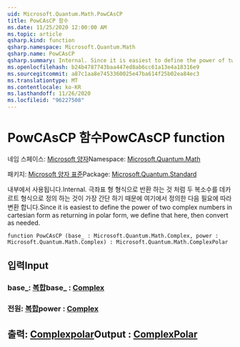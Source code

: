 ```yaml
---
uid: Microsoft.Quantum.Math.PowCAsCP
title: PowCAsCP 함수
ms.date: 11/25/2020 12:00:00 AM
ms.topic: article
qsharp.kind: function
qsharp.namespace: Microsoft.Quantum.Math
qsharp.name: PowCAsCP
qsharp.summary: Internal. Since it is easiest to define the power of two complex numbers in cartesian form as returning in polar form, we define that here, then convert as needed.
ms.openlocfilehash: b24b4787743baa447ed8ab6cc61a13e4a18316e9
ms.sourcegitcommit: a87c1aa8e7453360025e47ba614f25b02ea84ec3
ms.translationtype: MT
ms.contentlocale: ko-KR
ms.lasthandoff: 11/26/2020
ms.locfileid: "96227508"
---
```

# <a name="powcascp-function"></a><span data-ttu-id="0dfd1-102">PowCAsCP 함수</span><span class="sxs-lookup"><span data-stu-id="0dfd1-102">PowCAsCP function</span></span>

<span data-ttu-id="0dfd1-103">네임 스페이스: [Microsoft 양자](xref:Microsoft.Quantum.Math)</span><span class="sxs-lookup"><span data-stu-id="0dfd1-103">Namespace: [Microsoft.Quantum.Math](xref:Microsoft.Quantum.Math)</span></span>

<span data-ttu-id="0dfd1-104">패키지: [Microsoft 양자 표준](https://nuget.org/packages/Microsoft.Quantum.Standard)</span><span class="sxs-lookup"><span data-stu-id="0dfd1-104">Package: [Microsoft.Quantum.Standard](https://nuget.org/packages/Microsoft.Quantum.Standard)</span></span>


<span data-ttu-id="0dfd1-105">내부에서 사용됩니다.</span><span class="sxs-lookup"><span data-stu-id="0dfd1-105">Internal.</span></span> <span data-ttu-id="0dfd1-106">극좌표 형 형식으로 반환 하는 것 처럼 두 복소수를 데카르트 형식으로 정의 하는 것이 가장 간단 하기 때문에 여기에서 정의한 다음 필요에 따라 변환 합니다.</span><span class="sxs-lookup"><span data-stu-id="0dfd1-106">Since it is easiest to define the power of two complex numbers in cartesian form as returning in polar form, we define that here, then convert as needed.</span></span>

```qsharp
function PowCAsCP (base_ : Microsoft.Quantum.Math.Complex, power : Microsoft.Quantum.Math.Complex) : Microsoft.Quantum.Math.ComplexPolar
```


## <a name="input"></a><span data-ttu-id="0dfd1-107">입력</span><span class="sxs-lookup"><span data-stu-id="0dfd1-107">Input</span></span>

### <a name="base_--complex"></a><span data-ttu-id="0dfd1-108">base_: [복합](xref:Microsoft.Quantum.Math.Complex)</span><span class="sxs-lookup"><span data-stu-id="0dfd1-108">base_ : [Complex](xref:Microsoft.Quantum.Math.Complex)</span></span>




### <a name="power--complex"></a><span data-ttu-id="0dfd1-109">전원: [복합](xref:Microsoft.Quantum.Math.Complex)</span><span class="sxs-lookup"><span data-stu-id="0dfd1-109">power : [Complex](xref:Microsoft.Quantum.Math.Complex)</span></span>





## <a name="output--complexpolar"></a><span data-ttu-id="0dfd1-110">출력: [Complexpolar](xref:Microsoft.Quantum.Math.ComplexPolar)</span><span class="sxs-lookup"><span data-stu-id="0dfd1-110">Output : [ComplexPolar](xref:Microsoft.Quantum.Math.ComplexPolar)</span></span>

